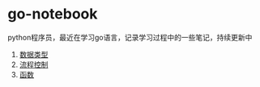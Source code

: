 # go-notebook
python程序员，最近在学习go语言，记录学习过程中的一些笔记，持续更新中
1. [数据类型](https://github.com/tiny-piger/go-notebook/blob/main/notebook/%E6%95%B0%E6%8D%AE%E7%B1%BB%E5%9E%8B.md)
2. [流程控制](https://github.com/tiny-piger/go-notebook/blob/main/notebook/%E6%B5%81%E7%A8%8B%E6%8E%A7%E5%88%B6.md) 
2. [函数](https://github.com/tiny-piger/go-notebook/blob/main/notebook/%E5%87%BD%E6%95%B0.md) 